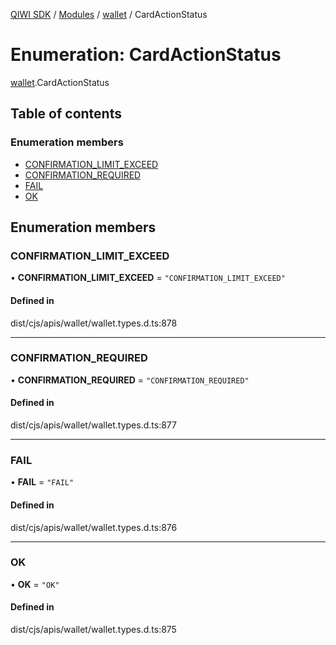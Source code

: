 [QIWI SDK](../README.md) / [Modules](../modules.md) / [wallet](../modules/wallet.md) / CardActionStatus

# Enumeration: CardActionStatus

[wallet](../modules/wallet.md).CardActionStatus

## Table of contents

### Enumeration members

- [CONFIRMATION\_LIMIT\_EXCEED](wallet.CardActionStatus.md#confirmation_limit_exceed)
- [CONFIRMATION\_REQUIRED](wallet.CardActionStatus.md#confirmation_required)
- [FAIL](wallet.CardActionStatus.md#fail)
- [OK](wallet.CardActionStatus.md#ok)

## Enumeration members

### CONFIRMATION\_LIMIT\_EXCEED

• **CONFIRMATION\_LIMIT\_EXCEED** = `"CONFIRMATION_LIMIT_EXCEED"`

#### Defined in

dist/cjs/apis/wallet/wallet.types.d.ts:878

___

### CONFIRMATION\_REQUIRED

• **CONFIRMATION\_REQUIRED** = `"CONFIRMATION_REQUIRED"`

#### Defined in

dist/cjs/apis/wallet/wallet.types.d.ts:877

___

### FAIL

• **FAIL** = `"FAIL"`

#### Defined in

dist/cjs/apis/wallet/wallet.types.d.ts:876

___

### OK

• **OK** = `"OK"`

#### Defined in

dist/cjs/apis/wallet/wallet.types.d.ts:875
